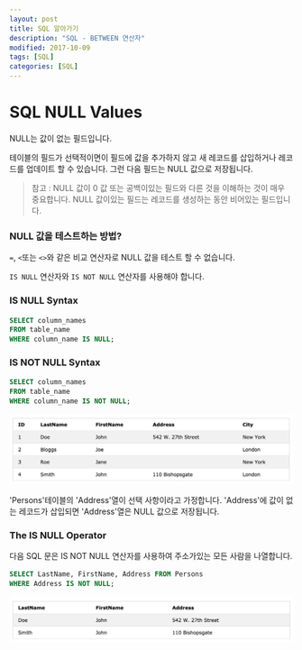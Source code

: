 ```yaml
---
layout: post
title: SQL 알아가기
description: "SQL - BETWEEN 연산자"
modified: 2017-10-09
tags: [SQL]
categories: [SQL]
---
```


# SQL NULL Values

NULL는 값이 없는 필드입니다. 

테이블의 필드가 선택적이면이 필드에 값을 추가하지 않고 새 레코드를 삽입하거나 레코드를 업데이트 할 수 있습니다. 그런 다음 필드는 NULL 값으로 저장됩니다.

>참고 : NULL 값이 0 값 또는 공백이있는 필드와 다른 것을 이해하는 것이 매우 중요합니다. NULL 값이있는 필드는 레코드를 생성하는 동안 비어있는 필드입니다.


### NULL 값을 테스트하는 방법? 

`=`, `<`또는 `<>`와 같은 비교 연산자로 NULL 값을 테스트 할 수 없습니다. 

`IS NULL` 연산자와 `IS NOT NULL` 연산자를 사용해야 합니다.

### IS NULL Syntax

```sql
SELECT column_names
FROM table_name
WHERE column_name IS NULL;
```

### IS NOT NULL Syntax

```sql
SELECT column_names
FROM table_name
WHERE column_name IS NOT NULL;
```
![](../images/sql-images/demo4.png)

'Persons'테이블의 'Address'열이 선택 사항이라고 가정합니다. 'Address'에 값이 없는 레코드가 삽입되면 'Address'열은 NULL 값으로 저장됩니다.

### The IS NULL Operator

다음 SQL 문은 IS NOT NULL 연산자를 사용하여 주소가있는 모든 사람을 나열합니다.

```sql
SELECT LastName, FirstName, Address FROM Persons
WHERE Address IS NOT NULL;
```
![](../images/sql-images/isnotnull.png)